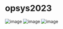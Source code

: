 # opsys2023
![image](https://github.com/aleksiua/opsys2023/assets/145049882/c600cd19-6cfe-4a8c-9e84-e8892c5be409)
![image](https://github.com/aleksiua/opsys2023/assets/145049882/5bb9fa76-bc05-4eaa-8ee4-549989493d1f)
![image](https://github.com/aleksiua/opsys2023/assets/145049882/8a1f7074-d8c2-43df-8015-c7e3a1c60c04)

